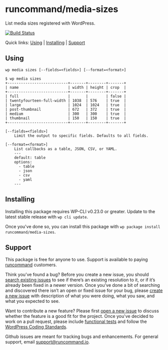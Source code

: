 runcommand/media-sizes
======================

List media sizes registered with WordPress.

[![Build Status](https://travis-ci.org/runcommand/media-sizes.svg?branch=master)](https://travis-ci.org/runcommand/media-sizes)

Quick links: [Using](#using) | [Installing](#installing) | [Support](#support)

## Using

~~~
wp media sizes [--fields=<fields>] [--format=<format>]
~~~

```
$ wp media sizes
+---------------------------+-------+--------+-------+
| name                      | width | height | crop  |
+---------------------------+-------+--------+-------+
| full                      |       |        | false |
| twentyfourteen-full-width | 1038  | 576    | true  |
| large                     | 1024  | 1024   | true  |
| post-thumbnail            | 672   | 372    | true  |
| medium                    | 300   | 300    | true  |
| thumbnail                 | 150   | 150    | true  |
+---------------------------+-------+--------+-------+
```

	[--fields=<fields>]
		Limit the output to specific fields. Defaults to all fields.

	[--format=<format>]
		List callbacks as a table, JSON, CSV, or YAML.
		---
		default: table
		options:
		  - table
		  - json
		  - csv
		  - yaml
		---

## Installing

Installing this package requires WP-CLI v0.23.0 or greater. Update to the latest stable release with `wp cli update`.

Once you've done so, you can install this package with `wp package install runcommand/media-sizes`.

## Support

This package is free for anyone to use. Support is available to paying [runcommand](https://runcommand.io/) customers.

Think you’ve found a bug? Before you create a new issue, you should [search existing issues](https://github.com/runcommand/sparks/issues?q=label%3Abug%20) to see if there’s an existing resolution to it, or if it’s already been fixed in a newer version. Once you’ve done a bit of searching and discovered there isn’t an open or fixed issue for your bug, please [create a new issue](https://github.com/runcommand/sparks/issues/new) with description of what you were doing, what you saw, and what you expected to see.

Want to contribute a new feature? Please first [open a new issue](https://github.com/runcommand/sparks/issues/new) to discuss whether the feature is a good fit for the project. Once you've decided to work on a pull request, please include [functional tests](https://wp-cli.org/docs/pull-requests/#functional-tests) and follow the [WordPress Coding Standards](http://make.wordpress.org/core/handbook/coding-standards/).

Github issues are meant for tracking bugs and enhancements. For general support, email [support@runcommand.io](mailto:support@runcommand.io).


